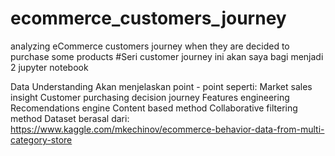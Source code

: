 # ecommerce_customers_journey
analyzing eCommerce customers journey when they are decided to purchase some products
#Seri customer journey ini akan saya bagi menjadi 2 jupyter notebook

Data Understanding Akan menjelaskan point - point seperti:
Market sales insight
Customer purchasing decision journey
Features engineering
Recomendations engine
Content based method
Collaborative filtering method
Dataset berasal dari: https://www.kaggle.com/mkechinov/ecommerce-behavior-data-from-multi-category-store
